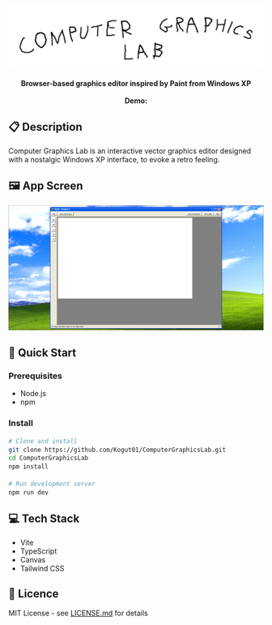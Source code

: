 ![Project Logo](/public/images/logo.png)

<div align="center">
    <b> Browser-based graphics editor inspired by Paint from Windows XP </b>
</div>

</br>

<div align="center">
    <b> Demo: </b> 
</div>


## 📋 Description

Computer Graphics Lab is an interactive vector graphics editor designed with a nostalgic Windows XP interface, to evoke a retro feeling.


## 🖼️ App Screen

![App Screen](/public/images/app.png)

## 🚀 Quick Start

### Prerequisites

- Node.js
- npm

### Install

```bash
# Clone and install
git clone https://github.com/Kogut01/ComputerGraphicsLab.git
cd ComputerGraphicsLab
npm install

# Run development server
npm run dev
```

## 💻 Tech Stack

- Vite
- TypeScript
- Canvas
- Tailwind CSS

## 📄 Licence
MIT License - see [LICENSE.md](./LICENSE) for details